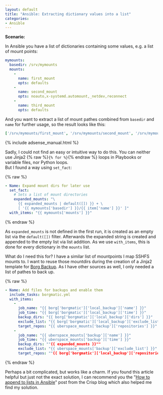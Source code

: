 ```yaml
---
layout: default
title: "Ansible: Extracting dictionary values into a list"
categories:
- Ansible
---
```


**Scenario:**

In Ansible you have a list of dictionaries containing some values, e.g. a list of mount points:

```yaml
mymounts:
  basedir: /srv/mymounts
  mounts:
    -
      name: first_mount
      opts: defaults
    -
      name: second_mount
      opts: noauto,x-systemd.automount,_netdev,reconnect
    -
      name: third_mount
      opts: defaults
```

And you want to extract a list of mount pathes combined from `basedir` and `name`
for further usage, so the result looks like this:

```yaml
['/srv/mymounts/first_mount', '/srv/mymounts/second_mount', '/srv/mymounts/third_mount']
```

<!--more-->

{% include adsense_manual.html %}

Sadly, I could not find an easy or intuitive way to do this. You can neither use
Jinja2 {% raw %}`{% for %}`{% endraw %} loops in Playbooks or variable files, nor Python loops.  
But I found a way using `set_fact`:

{% raw %}
```yaml
- Name: Expand mount dirs for later use
  set_fact:
    # Sets a list of mount directories
    expanded_mounts: "\
      {{ expanded_mounts | default([]) }} + \
      [ '{{ mymounts['basedir'] }}/{{ item['name'] }}' ]"
  with_items: "{{ mymounts['mounts'] }}"
```
{% endraw %}

As `expanded_mounts` is not defined in the first run, it is created as an empty list via the `default([])` filter. Afterwards the expanded string is created and appended to the empty list via list addition. As we use `with_items`, this is done for every dictionary in the `mounts` list.

What do I need this for? I have a similar list of mountpoints I map SSHFS mounts to. I want to reuse those mountdirs during the creation of a Jinja2 template for [Borg Backup](https://www.borgbackup.org/). As I have other sources as well, I only needed a list of pathes to back up.

{% raw %}
```yaml
- Name: Add files for backups and enable them
  include_tasks: borgmatic.yml
  with_items:
    -
      job_name: "{{ borg['borgmatic']['local_backup']['name'] }}"
      job_time: "{{ borg['borgmatic']['local_backup']['time'] }}"
      backup_dirs: "{{ borg['borgmatic']['local_backup']['dirs'] }}"
      exclude_list: "{{ borg['borgmatic']['local_backup']['exclude_list'] }}"
      target_repos: "{{ uberspace_mounts['backup']['repositories'] }}"
    -
      job_name: "{{ uberspace_mounts['backup']['name'] }}"
      job_time: "{{ uberspace_mounts['backup']['time'] }}"
      backup_dirs: ""{{ expanded_mounts }}""
      exclude_list: "{{ uberspace_mounts['backup']['exclude_list'] }}"
      target_repos: ""{{ borg['borgmatic']['local_backup']['repositories'] }}"
```
{% endraw %}

Perhaps a bit complicated, but works like a charm. If you found this article helpful but just not the exact solution, I can recommend you the "[How to append to lists in Ansible](http://blog.crisp.se/2016/10/20/maxwenzin/how-to-append-to-lists-in-ansible)" post from the Crisp blog which also helped me find my solution.
